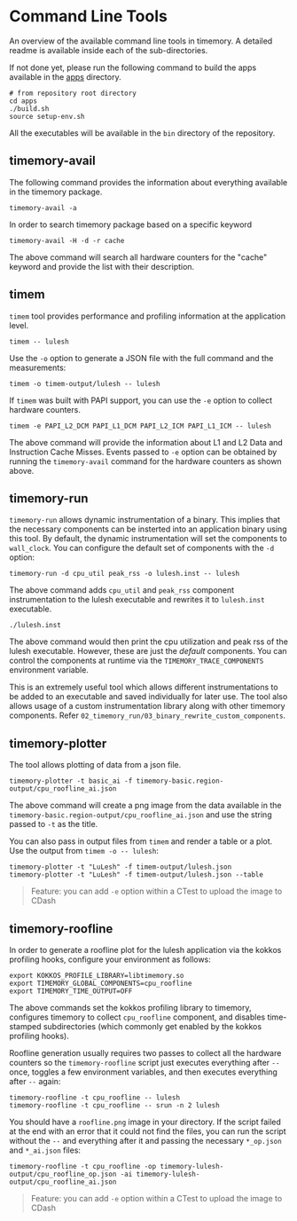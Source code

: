 # Command Line Tools

An overview of the available command line tools in timemory.
A detailed readme is available inside each of the sub-directories.

If not done yet, please run the following command to build the apps available in the [apps](../../apps/README.md) directory.

```console
# from repository root directory
cd apps
./build.sh
source setup-env.sh
```

All the executables will be available in the `bin` directory of the repository.

## timemory-avail

The following command provides the information about everything available in the timemory package.

```console
timemory-avail -a
```

In order to search timemory package based on a specific keyword

```console
timemory-avail -H -d -r cache
```

The above command will search all hardware counters for the "cache" keyword and provide the list with their description.

## timem

`timem` tool provides performance and profiling information at the application level.

```console
timem -- lulesh
```

Use the `-o` option to generate a JSON file with the full command and the measurements:

```console
timem -o timem-output/lulesh -- lulesh
```

If `timem` was built with PAPI support, you can use the `-e` option to collect hardware counters.

```console
timem -e PAPI_L2_DCM PAPI_L1_DCM PAPI_L2_ICM PAPI_L1_ICM -- lulesh
```

The above command will provide the information about L1 and L2 Data and Instruction Cache Misses.
Events passed to `-e` option can be obtained by running the `timemory-avail` command for the hardware counters as shown above.

## timemory-run

`timemory-run` allows dynamic instrumentation of a binary. This implies that the necessary components can be insterted into an application binary using this tool.
By default, the dynamic instrumentation will set the components to `wall_clock`. You can configure the default set of components with the `-d` option:

```console
timemory-run -d cpu_util peak_rss -o lulesh.inst -- lulesh
```

The above command adds `cpu_util` and `peak_rss` component instrumentation to the lulesh executable and rewrites it to `lulesh.inst` executable.

```console
./lulesh.inst
```

The above command would then print the cpu utilization and peak rss of the lulesh executable.
However, these are just the _default_ components. You can control the components at runtime via the `TIMEMORY_TRACE_COMPONENTS` environment variable.

This is an extremely useful tool which allows different instrumentations to be added to an executable and saved individually for later use.
The tool also allows usage of a custom instrumentation library along with other timemory components. Refer `02_timemory_run/03_binary_rewrite_custom_components`.

## timemory-plotter

The tool allows plotting of data from a json file.

```console
timemory-plotter -t basic_ai -f timemory-basic.region-output/cpu_roofline_ai.json
```

The above command will create a png image from the data available in the `timemory-basic.region-output/cpu_roofline_ai.json` and use the string passed to `-t` as the title.

You can also pass in output files from `timem` and render a table or a plot. Use the output from `timem -o -- lulesh`:

```console
timemory-plotter -t "LuLesh" -f timem-output/lulesh.json
timemory-plotter -t "LuLesh" -f timem-output/lulesh.json --table
```

> Feature: you can add `-e` option within a CTest to upload the image to CDash

## timemory-roofline

In order to generate a roofline plot for the lulesh application via the kokkos profiling hooks, configure your environment as follows:

```console
export KOKKOS_PROFILE_LIBRARY=libtimemory.so
export TIMEMORY_GLOBAL_COMPONENTS=cpu_roofline
export TIMEMORY_TIME_OUTPUT=OFF
```

The above commands set the kokkos profiling library to timemory, configures timemory to collect `cpu_roofline` component, and disables time-stamped subdirectories
(which commonly get enabled by the kokkos profiling hooks).

Roofline generation usually requires two passes to collect all the hardware counters so the `timemory-roofline` script just executes everything after `--` once,
toggles a few environment variables, and then executes everything after `--` again:

```console
timemory-roofline -t cpu_roofline -- lulesh
timemory-roofline -t cpu_roofline -- srun -n 2 lulesh
```

You should have a `roofline.png` image in your directory. If the script failed at the end with an error that it could not find the files,
you can run the script without the `--` and everything after it and passing the necessary `*_op.json` and `*_ai.json` files:

```console
timemory-roofline -t cpu_roofline -op timemory-lulesh-output/cpu_roofline_op.json -ai timemory-lulesh-output/cpu_roofline_ai.json
```

> Feature: you can add `-e` option within a CTest to upload the image to CDash
